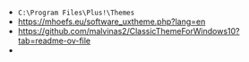 - `C:\Program Files\Plus!\Themes`
- https://mhoefs.eu/software_uxtheme.php?lang=en
- https://github.com/malvinas2/ClassicThemeForWindows10?tab=readme-ov-file
- 